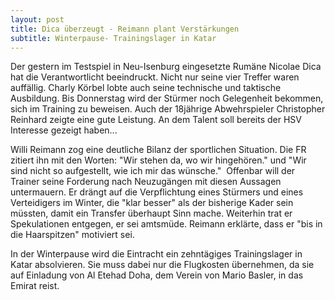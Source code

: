 ```yaml
---
layout: post
title: Dica überzeugt - Reimann plant Verstärkungen
subtitle: Winterpause- Trainingslager in Katar
---
```


Der gestern im Testspiel in Neu-Isenburg eingesetzte Rumäne Nicolae Dica hat die Verantwortlicht beeindruckt. Nicht nur seine vier Treffer waren auffällig. Charly Körbel lobte auch seine technische und taktische Ausbildung. Bis Donnerstag wird der Stürmer noch Gelegenheit bekommen, sich im Training zu beweisen. Auch der 18jährige Abwehrspieler Christopher Reinhard zeigte eine gute Leistung. An dem Talent soll bereits der HSV Interesse gezeigt haben...

Willi Reimann zog eine deutliche Bilanz der sportlichen Situation. Die FR zitiert ihn mit den Worten: "Wir stehen da, wo wir hingehören." und "Wir sind nicht so aufgestellt, wie ich mir das wünsche."  Offenbar will der Trainer seine Forderung nach Neuzugängen mit diesen Aussagen untermauern. Er drängt auf die Verpflichtung eines Stürmers und eines Verteidigers im Winter, die "klar besser" als der bisherige Kader sein müssten, damit ein Transfer überhaupt Sinn mache. Weiterhin trat er Spekulationen entgegen, er sei amtsmüde. Reimann erklärte, dass er "bis in die Haarspitzen" motiviert sei.

In der Winterpause wird die Eintracht ein zehntägiges Trainingslager in Katar absolvieren. Sie muss dabei nur die Flugkosten übernehmen, da sie auf Einladung von Al Etehad Doha, dem Verein von Mario Basler, in das Emirat reist.
